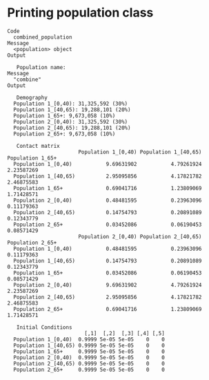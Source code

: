 # Printing population class

    Code
      combined_population
    Message
      <population> object
    Output
      
       Population name: 
    Message
      "combine"
    Output
      
       Demography 
      Population 1_[0,40): 31,325,592 (30%)
      Population 1_[40,65): 19,288,101 (20%)
      Population 1_65+: 9,673,058 (10%)
      Population 2_[0,40): 31,325,592 (30%)
      Population 2_[40,65): 19,288,101 (20%)
      Population 2_65+: 9,673,058 (10%)
      
       Contact matrix 
                           Population 1_[0,40) Population 1_[40,65) Population 1_65+
      Population 1_[0,40)           9.69631902           4.79261924       2.23587269
      Population 1_[40,65)          2.95095856           4.17821782       2.46875583
      Population 1_65+              0.69041716           1.23809069       1.71428571
      Population 2_[0,40)           0.48481595           0.23963096       0.11179363
      Population 2_[40,65)          0.14754793           0.20891089       0.12343779
      Population 2_65+              0.03452086           0.06190453       0.08571429
                           Population 2_[0,40) Population 2_[40,65) Population 2_65+
      Population 1_[0,40)           0.48481595           0.23963096       0.11179363
      Population 1_[40,65)          0.14754793           0.20891089       0.12343779
      Population 1_65+              0.03452086           0.06190453       0.08571429
      Population 2_[0,40)           9.69631902           4.79261924       2.23587269
      Population 2_[40,65)          2.95095856           4.17821782       2.46875583
      Population 2_65+              0.69041716           1.23809069       1.71428571
      
       Initial Conditions 
                             [,1]  [,2]  [,3] [,4] [,5]
      Population 1_[0,40)  0.9999 5e-05 5e-05    0    0
      Population 1_[40,65) 0.9999 5e-05 5e-05    0    0
      Population 1_65+     0.9999 5e-05 5e-05    0    0
      Population 2_[0,40)  0.9999 5e-05 5e-05    0    0
      Population 2_[40,65) 0.9999 5e-05 5e-05    0    0
      Population 2_65+     0.9999 5e-05 5e-05    0    0

